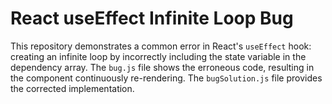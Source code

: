 # React useEffect Infinite Loop Bug
This repository demonstrates a common error in React's `useEffect` hook: creating an infinite loop by incorrectly including the state variable in the dependency array.  The `bug.js` file shows the erroneous code, resulting in the component continuously re-rendering. The `bugSolution.js` file provides the corrected implementation.